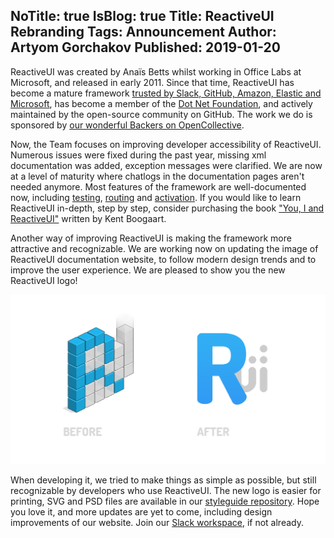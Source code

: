 NoTitle: true
IsBlog: true
Title: ReactiveUI Rebranding
Tags: Announcement
Author: Artyom Gorchakov
Published: 2019-01-20
---

ReactiveUI was created by Anaïs Betts whilst working in Office Labs at Microsoft, and released in early 2011. Since that time, ReactiveUI has become a mature framework [trusted by Slack, GitHub, Amazon, Elastic and Microsoft](https://github.com/reactiveui/ReactiveUI/issues/979#issuecomment-196735701), has become a member of the [Dot Net Foundation](https://www.dotnetfoundation.org/), and actively maintained by the open-source community on GitHub. The work we do is sponsored by [our wonderful Backers on OpenCollective](https://opencollective.com/reactiveui).

Now, the Team focuses on improving developer accessibility of ReactiveUI. Numerous issues were fixed during the past year, missing xml documentation was added, exception messages were clarified. We are now at a level of maturity where chatlogs in the documentation pages aren't needed anymore. Most features of the framework are well-documented now, including [testing](https://reactiveui.net/docs/handbook/testing/), [routing](https://reactiveui.net/docs/handbook/routing/) and [activation](https://reactiveui.net/docs/handbook/when-activated/). If you would like to learn ReactiveUI in-depth, step by step, consider purchasing the book ["You, I and ReactiveUI"](https://kent-boogaart.com/you-i-and-reactiveui/) written by Kent Boogaart.

Another way of improving ReactiveUI is making the framework more attractive and recognizable. We are working now on updating the image of ReactiveUI documentation website, to follow modern design trends and to improve the user experience. We are pleased to show you the new ReactiveUI logo!

<img src="before-after.png" alt="before after"/>

When developing it, we tried to make things as simple as possible, but still recognizable by developers who use ReactiveUI. The new logo is easier for printing, SVG and PSD files are available in our [styleguide repository](https://github.com/reactiveui/styleguide/). Hope you love it, and more updates are yet to come, including design improvements of our website. Join our [Slack workspace](https://reactiveui.net/slack), if not already.
